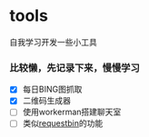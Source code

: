# tools
自我学习开发一些小工具

### 比较懒，先记录下来，慢慢学习

- [x] 每日BING图抓取
- [x] 二维码生成器
- [ ] 使用workerman搭建聊天室
- [ ] 类似[requestbin](https://requestbin.fullcontact.com/)的功能
